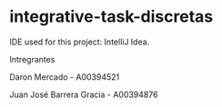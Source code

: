 # integrative-task-discretas
IDE used for this project: IntelliJ Idea.

Intregrantes

Daron Mercado - A00394521

Juan José Barrera Gracia - A00394876
